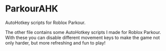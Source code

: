 # ParkourAHK
AutoHotkey scripts for Roblox Parkour.

The other file contains some AutoHotkey scripts I made for Roblox Parkour. With these you can disable different movement keys to make the game not only harder, but more refreshing and fun to play!
